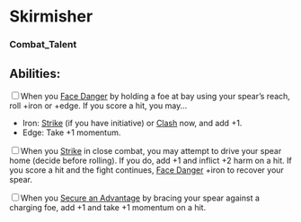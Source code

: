 # Skirmisher
### Combat_Talent


## Abilities:
<input type="checkbox" />When you [Face Danger](ironsworn/moves/adventure/face_danger) by holding a foe at bay using your spear’s reach, roll +iron or +edge. If you score a hit, you may...

  * Iron: [Strike](ironsworn/moves/combat/strike) (if you have initiative) or [Clash](ironsworn/moves/combat/clash) now, and add +1.
  * Edge: Take +1 momentum.

<input type="checkbox" />When you [Strike](ironsworn/moves/combat/strike) in close combat, you may attempt to drive your spear home (decide before rolling). If you do, add +1 and inflict +2 harm on a hit. If you score a hit and the fight continues, [Face Danger](ironsworn/moves/adventure/face_danger) +iron to recover your spear.

<input type="checkbox" />When you [Secure an Advantage](ironsworn/moves/adventure/secure_an_advantage) by bracing your spear against a charging foe, add +1 and take +1 momentum on a hit.

